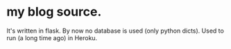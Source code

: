 # my blog source.
It's written in flask. By now no database is used (only python dicts).
Used to run (a long time ago) in Heroku.
